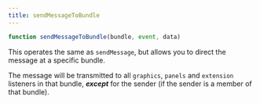 ```yaml
---
title: sendMessageToBundle
---
```


```js
function sendMessageToBundle(bundle, event, data)
```

This operates the same as `sendMessage`, but allows you to direct the message
at a specific bundle.

The message will be transmitted to all `graphics`, `panels` and `extension`
listeners in that bundle, ***except*** for the sender (if the sender is a
member of that bundle).
